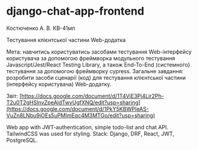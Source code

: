 # django-chat-app-frontend

Костюченко А. В. КВ-41мп

Тестування клієнтської частини Web-додатка


Мета: навчитись користуватись засобами тестування Web-інтерфейсу користувача за допомогою фреймворка модульного тестування Javascript/Jest/React Testing Library, а також End-To-End (системного) тестування за допомогою фреймворку cypress.
Загальне завдання: розробити засоби сценарії (код) для тестування клієнтської частини (інтерфейсу користувача) Web-додатку.

Звіт: [https://docs.google.com/document/d/1T4ViE3Pj4Lir2Ph-T2u0T2gHSlnvZpeAldTwvUgfXNQ/edit?usp=sharing](https://docs.google.com/document/d/1PkY5KBWPIeAS-VuZn8LNbu9iOEs5uPMlmEqc4M3MTGo/edit?usp=sharing)



Web app with JWT-authentication, simple todo-list and chat API. TailwindCSS was used for styling.
Stack: Django, DRF, React, JWT, PostgreSQL.
